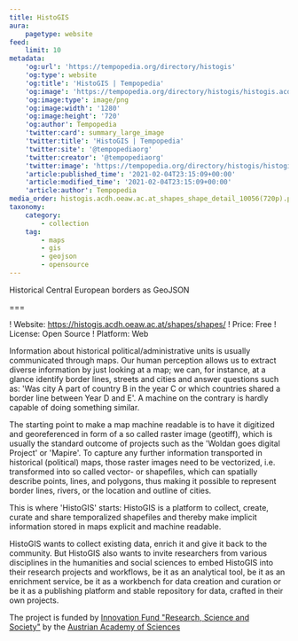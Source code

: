 ```yaml
---
title: HistoGIS
aura:
    pagetype: website
feed:
    limit: 10
metadata:
    'og:url': 'https://tempopedia.org/directory/histogis'
    'og:type': website
    'og:title': 'HistoGIS | Tempopedia'
    'og:image': 'https://tempopedia.org/directory/histogis/histogis.acdh.oeaw.ac.at_shapes_shape_detail_10056(720p).png'
    'og:image:type': image/png
    'og:image:width': '1280'
    'og:image:height': '720'
    'og:author': Tempopedia
    'twitter:card': summary_large_image
    'twitter:title': 'HistoGIS | Tempopedia'
    'twitter:site': '@tempopediaorg'
    'twitter:creator': '@tempopediaorg'
    'twitter:image': 'https://tempopedia.org/directory/histogis/histogis.acdh.oeaw.ac.at_shapes_shape_detail_10056(720p).png'
    'article:published_time': '2021-02-04T23:15:09+00:00'
    'article:modified_time': '2021-02-04T23:15:09+00:00'
    'article:author': Tempopedia
media_order: histogis.acdh.oeaw.ac.at_shapes_shape_detail_10056(720p).png
taxonomy:
    category:
        - collection
    tag:
        - maps
        - gis
        - geojson
        - opensource
---
```


Historical Central European borders as GeoJSON

===

! Website: https://histogis.acdh.oeaw.ac.at/shapes/shapes/
! Price: Free
! License: Open Source
! Platform: Web

Information about historical political/administrative units is usually communicated through maps. Our human perception allows us to extract diverse information by just looking at a map; we can, for instance, at a glance identify border lines, streets and cities and answer questions such as: 'Was city A part of country B in the year C or which countries shared a border line between Year D and E'. A machine on the contrary is hardly capable of doing something similar.

The starting point to make a map machine readable is to have it digitized and georeferenced in form of a so called raster image (geotiff), which is usually the standard outcome of projects such as the 'Woldan goes digital Project' or 'Mapire'. To capture any further information transported in historical (political) maps, those raster images need to be vectorized, i.e. transformed into so called vector- or shapefiles, which can spatially describe points, lines, and polygons, thus making it possible to represent border lines, rivers, or the location and outline of cities.

This is where 'HistoGIS' starts: HistoGIS is a platform to collect, create, curate and share temporalized shapefiles and thereby make implicit information stored in maps explicit and machine readable.

HistoGIS wants to collect existing data, enrich it and give it back to the community. But HistoGIS also wants to invite researchers from various disciplines in the humanities and social sciences to embed HistoGIS into their research projects and workflows, be it as an analytical tool, be it as an enrichment service, be it as a workbench for data creation and curation or be it as a publishing platform and stable repository for data, crafted in their own projects.

The project is funded by [Innovation Fund "Research, Science and Society"](https://www.oeaw.ac.at/en/fellowship-funding/promotional-programmes/innovation-fund-research-science-and-society/) by the [Austrian Academy of Sciences](https://www.oeaw.ac.at/)